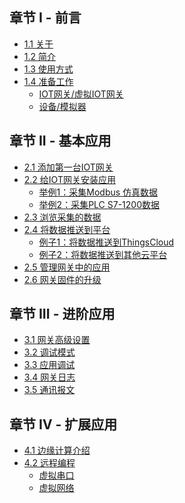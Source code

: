 <!-- # Table of contents

* [关于](README.md) -->

## 章节 I - 前言

* [1.1 关于](part-i-basic/guan-yu.md)
* [1.2 简介](part-i-basic/jian-jie.md)
* [1.3 使用方式](part-i-basic/shi-yong-fang-shi.md)
* [1.4 准备工作](part-i-basic/zhun-bei/README.md)
  * [IOT网关/虚拟IOT网关](part-i-basic/zhun-bei/iot-wang-guan-xu-ni-iot-wang-guan.md)
  * [设备/模拟器](part-i-basic/zhun-bei/she-bei-mo-ni-qi.md)

## 章节 II - 基本应用

* [2.1 添加第一台IOT网关](part-ii-basic/tian-jia-di-yi-tai-iot-wang-guan.md)
* [2.2 给IOT网关安装应用](part-ii-basic/wei-iot-wang-guan-zeng-jia-ying-yong.md)
  * [举例1：采集Modbus 仿真数据](part-ii-basic/tong-guo-iot-ying-yong-cai-ji-she-bei-shu-ju.md)
  * [举例2：采集PLC S7-1200数据](part-ii-basic/tong-guo-iot-ying-yong-cai-ji-she-bei-shu-ju-2.md)
* [2.3 浏览采集的数据](part-ii-basic/lan-iot-ying-yong-cai-ji-de-shu-ju.md)
* [2.4 将数据推送到平台](part-ii-basic/tong-guo-iot-ying-yong-jiang-shu-ju-tui-song-dao-ping-tai/README.md)
  * [例子1：将数据推送到ThingsCloud](part-ii-basic/tong-guo-iot-ying-yong-jiang-shu-ju-tui-song-dao-ping-tai/jiang-shu-ju-tui-song-dao-thingscloud.md)
  * [例子2：将数据推送到其他云平台](part-ii-basic/tong-guo-iot-ying-yong-jiang-shu-ju-tui-song-dao-ping-tai/jiang-shu-ju-tui-song-dao-qi-ta-yun-ping-tai.md)
* [2.5 管理网关中的应用](part-ii-basic/application-manager.md)
* [2.6 网关固件的升级](part-ii-basic/wang-guan-firmware-update.md)

## 章节 III - 进阶应用

* [3.1 网关高级设置](part-iii-advanced/untitled-1.md)
* [3.2 调试模式](part-iii-advanced/untitled-2.md)
* [3.3 应用调试](part-iii-advanced/untitled/README.md)
* [3.4 网关日志](part-iii-advanced/untitled/wang-guan-ri-zhi.md)
* [3.5 通讯报文](part-iii-advanced/untitled/tong-xun-bao-wen.md)

## 章节 Ⅳ - 扩展应用
* [4.1 边缘计算介绍](part-iiii/bian-yuan-ji-suan/README.md)
* [4.2 远程编程](part-iiii/yuan-cheng-sui-dao-wang-luo/README.md)
  * [虚拟串口](part-iiii/yuan-cheng-sui-dao-wang-luo/xu-ni-chuan-kou.md)
  * [虚拟网络](part-iiii/yuan-cheng-sui-dao-wang-luo/xu-ni-wang-luo.md)

<!-- ## 章节 Ⅳ - 应用开发

* [开发工具](part-iiii/kai-fa-gong-ju/README.md)
  * [WEB IDE](part-iiii/kai-fa-gong-ju/web-ide.md)
  * [Visual Studio Code](part-iiii/kai-fa-gong-ju/visual-studio-code.md)
* [创建你的第一个IOT应用](part-iiii/chuang-jian-ni-de-di-yi-ge-iot-ying-yong/README.md)
  * [云端创建应用](part-iiii/chuang-jian-ni-de-di-yi-ge-iot-ying-yong/yun-duan-chuang-jian-ying-yong.md)
  * [网关中创建应用](part-iiii/chuang-jian-ni-de-di-yi-ge-iot-ying-yong/zai-xian-kai-fa.md)
  * [Visual Studio Code 开发应用](part-iiii/chuang-jian-ni-de-di-yi-ge-iot-ying-yong/untitled.md) -->

